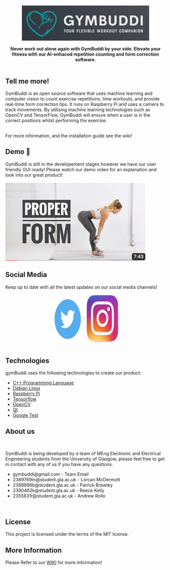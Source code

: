 

<!-- LOGO AND SLOGAN -->
</br>
<div align="center">

   <img src=https://github.com/patrickbrawley/gymBuddi/blob/main/Images/gymbuddi_landscape_logo.png alt="logo" width="400" div align=center />
   </br>
   </br>
<b> Never work out alone again with GymBuddi by your side. Elevate your fitness with our AI-enhaced repetition counting and form correction software. </b>
   </br>
   </br>
</div>
<div align="left">
    <h2 align="left">Tell me more! </h2>
    <p>GymBuddi is an open source software that uses machine learning and computer vision to count exercise repetitions, time workouts, and provide real-time form correction tips. It runs on Raspberry Pi and uses a camera to track movements. By utilising machine learning technologies such as OpenCV and TensorFlow, GymBuddi will ensure when a user is in the correct positions whilst performing the exercise.</p>
    <br>
    For more information, and the installation guide see the wiki!
    </br>
    
</div>
<div align="left">
   <h2 align="left">Demo 🎥 </h2>
   <p>GymBuddi is still in the developement stages however we have our user friendly GUI ready! Please watch our demo video for an explanation and look into our great product!
   </br> 
   </div> 

   [![demo](https://github.com/patrickbrawley/gymBuddi/blob/main/Images/ProperForm.png)](https://vimeo.com/818156271)
   </br>

<div align="left">
   <h2>Social Media</h2>
   <p>Keep up to date with all the latest updates on our social media channels!</p>
   <p align="center">
<a href="https://twitter.com" target="blank"><img align="center" src=https://github.com/patrickbrawley/gymBuddi/blob/main/Images/twitter.png alt="twitter" height="150" width="100" /></a>·
<a href="https://instagram.com/gymbuddipi/" target="blank"><img align="center" src=https://github.com/patrickbrawley/gymBuddi/blob/main/Images/instagram.png alt="instagram" height="150" width="100" /></a>·
    </br>
    </br>
    
   
## Technologies 
gymBuddi uses the following technologies to create our product:
- [C++ Programming Language](https://www.cplusplus.com/)
- [Debian Linux](https://www.linux.org/)
- [Raspberry Pi](https://www.raspberrypi.org)
- [Tensorflow](https://www.tensorflow.org/)
- [OpenCV](https://opencv.org/)
- [Qt](https://www.qt.io/)
- [Google Test](https://github.com/google/googletest)

    
</div>
    <h2> About us </h2>
    </br>
    <p> GymBuddi is being developed by a team of MEng Electronic and Electrical Engineering students from the University of Glasgow, please feel free to get in contact with any of us if you have any questions. </p>
    <ul>
   <li> gymbuddi@gmail.com - Team Email </li>
   <li> 2389769m@student.gla.ac.uk - Lorcan McDermott </li>
   <li> 2388886b@student.gla.ac.uk - Patrick Brawley  </li>
   <li> 2390462k@student.gla.ac.uk - Reece Kelly </li>
   <li> 2355831r@student.gla.ac.uk - Andrew Rollo </li>
    </ul>
    </br>
    <h2> License </h2>
    <p> This project is licensed under the terms of the MIT license. </p>
    

## More Information
Please Refer to our [WIKI](https://github.com/patrickbrawley/gymBuddi/wiki) for more information!



